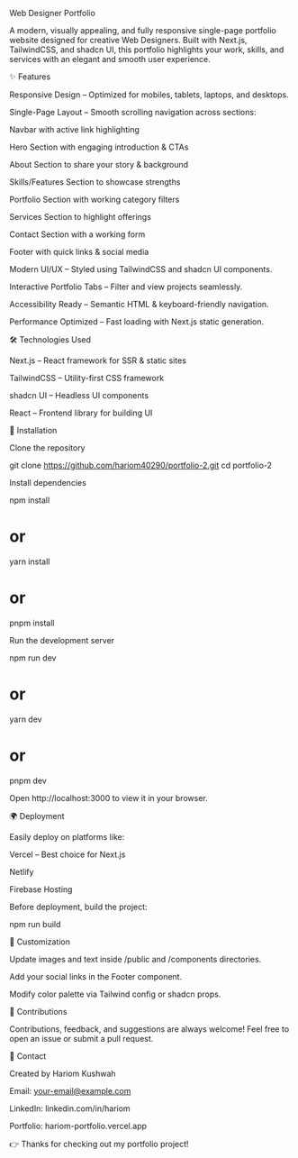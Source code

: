 Web Designer Portfolio

A modern, visually appealing, and fully responsive single-page portfolio website designed for creative Web Designers. Built with Next.js, TailwindCSS, and shadcn UI, this portfolio highlights your work, skills, and services with an elegant and smooth user experience.

✨ Features

Responsive Design – Optimized for mobiles, tablets, laptops, and desktops.

Single-Page Layout – Smooth scrolling navigation across sections:

Navbar with active link highlighting

Hero Section with engaging introduction & CTAs

About Section to share your story & background

Skills/Features Section to showcase strengths

Portfolio Section with working category filters

Services Section to highlight offerings

Contact Section with a working form

Footer with quick links & social media

Modern UI/UX – Styled using TailwindCSS and shadcn UI components.

Interactive Portfolio Tabs – Filter and view projects seamlessly.

Accessibility Ready – Semantic HTML & keyboard-friendly navigation.

Performance Optimized – Fast loading with Next.js static generation.

🛠️ Technologies Used

Next.js
 – React framework for SSR & static sites

TailwindCSS
 – Utility-first CSS framework

shadcn UI
 – Headless UI components

React
 – Frontend library for building UI

🚀 Installation

Clone the repository

git clone https://github.com/hariom40290/portfolio-2.git
cd portfolio-2


Install dependencies

npm install
# or
yarn install
# or
pnpm install


Run the development server

npm run dev
# or
yarn dev
# or
pnpm dev


Open http://localhost:3000
 to view it in your browser.

🌍 Deployment

Easily deploy on platforms like:

Vercel
 – Best choice for Next.js

Netlify

Firebase Hosting

Before deployment, build the project:

npm run build

🎨 Customization

Update images and text inside /public and /components directories.

Add your social links in the Footer component.

Modify color palette via Tailwind config or shadcn props.

🤝 Contributions

Contributions, feedback, and suggestions are always welcome!
Feel free to open an issue or submit a pull request.

📩 Contact

Created by Hariom Kushwah

Email: your-email@example.com

LinkedIn: linkedin.com/in/hariom

Portfolio: hariom-portfolio.vercel.app

👉 Thanks for checking out my portfolio project!
